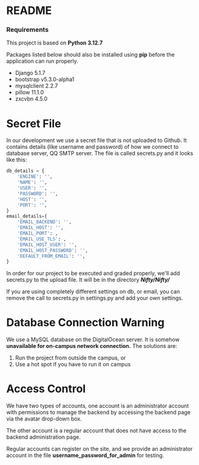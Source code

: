 # README

### Requirements

This project is based on **Python 3.12.7**

Packages listed below should also be installed using **pip** before the application can run properly.

- Django 5.1.7
- bootstrap v5.3.0-alpha1
- mysqlclient 2.2.7
- pillow 11.1.0
- zxcvbn 4.5.0

# Secret File
In our development we use a secret file that is not uploaded to Github. It contains details (like username and password) of how we connect to database server, QQ SMTP server.
The file is called secrets.py and it looks like this:

```python
db_details = {
    'ENGINE': '',
    'NAME': '',
    'USER': '',
    'PASSWORD': '',
    'HOST': '',
    'PORT': '',
}
email_details={
    'EMAIL_BACKEND': '',
    'EMAIL_HOST': '',
    'EMAIL_PORT': ,
    'EMAIL_USE_TLS': ,
    'EMAIL_HOST_USER': '',
    'EMAIL_HOST_PASSWORD': '',
    'DEFAULT_FROM_EMAIL': '',
}
```

In order for our project to be executed and graded properly, we'll add secrets.py to the upload file. It will be in the directory ***Nifty/Nifty/***

If you are using completely different settings on db, or email, you can remove the call to secrets.py in settings.py and add your own settings.


# Database Connection Warning

We use a MySQL database on the DigitalOcean server. It is somehow **unavailable for on-campus network connection.** The solutions are:

1. Run the project from outside the campus, or
2. Use a hot spot if you have to run it on campus

# Access Control

We have two types of accounts, one account is an administrator account with permissions to manage the backend by accessing the backend page via the avatar drop-down box. 

The other account is a regular account that does not have access to the backend administration page.

Regular accounts can register on the site, and we provide an administrator account in the file **username_password_for_admin** for testing.
